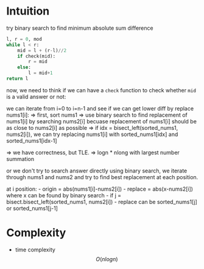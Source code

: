 # Intuition

try binary search to find minimum absolute sum difference

```py
l, r = 0, mod
while l < r:
    mid = l + (r-l)//2
    if check(mid):
        r = mid
    else:
        l = mid+1
return l
```

now, we need to think if we can have a `check` function to check whether `mid` is a valid answer or not:

we can iterate from i=0 to i=n-1 and see if we can get lower diff by replace nums1[i]:
    => first, sort nums1
    => use binary search to find replacement of nums1[i] by searching nums2[i] becuase replacement of nums1[i] should be as close to nums2[i] as possible
    => if idx = bisect_left(sorted_nums1, nums2[i]), we can try replacing nums1[i] with sorted_nums1[idx] and sorted_nums1[idx-1]

=> we have correctness, but TLE. => logn * nlong with largest number summation

or we don't try to search answer directly using binary search, we iterate through nums1 and nums2 and try to find best replacement at each position.

at i position:
    - origin = abs(nums1[i]-nums2[i])
    - replace = abs(x-nums2[i]) where x can be found by binary search
        - if j = bisect.bisect_left(sorted_nums1, nums2[i])
        - replace can be sorted_nums1[j] or sorted_nums1[j-1]

# Complexity

- time complexity
$$O(nlogn)$$